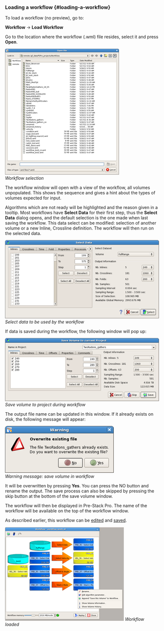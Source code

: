 ### Loading a workflow {#loading-a-workflow}

To load a workflow \(no preview\), go to:

**Workflow** → **Load Workflow**

Go to the location where the workflow \(.wml\) file resides, select it and press **Open**.

![](/assets/028_Workflow.png)  
_Workflow selection_

The workflow window will open with a view of the workflow, all volumes unpopulated. This shows the sequence and gives a hint about the types of volumes expected for input.

Algorithms which are not ready will be highlighted and the reason given in a tooltip. Most workflows have **Select Data** for their first step, thus the **Select Data** dialog opens, and the default selection is the one made when last saving the workflow. This data select can be modified: selection of another volume or a new Inline, Crossline definition. The workflow will then run on the selected data.

![](/assets/029_Workflow.png)  
_Select data to be used by the workflow_

If data is saved during the workflow, the following window will pop up:

![](/assets/030_Workflow.png)  
_Save volume to project during workflow_

The output file name can be updated in this window. If it already exists on disk, the following message will appear:

![](/assets/031_Workflow.png)  
_Warning message: save volume in workflow_

It will be overwritten by pressing **Yes**. You can press the NO button and rename the output. The save process can also be skipped by pressing the skip button at the bottom of the save volume window.

The workflow will then be displayed in Pre-Stack Pro. The name of the workflow will be available on the top of the workflow window.

As described earlier, this workflow can be [edited](/workflow/creation_and_editing_of_a_workflow/editing_of_a_workflow/README.md) and [saved](/workflow/creation_and_editing_of_a_workflow/save_a_workflow.md).

![](/assets/032_Workflow.png)
_Workflow loaded_

